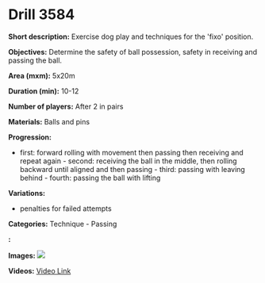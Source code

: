 # Drill 3584

**Short description:**
Exercise dog play and techniques for the 'fixo' position.

**Objectives:**
Determine the safety of ball possession, safety in receiving and passing the ball.

**Area (mxm):**
5x20m

**Duration (min):**
10-12

**Number of players:**
After 2 in pairs

**Materials:**
Balls and pins

**Progression:**
- first: forward rolling with movement then passing then receiving and repeat again - second: receiving the ball in the middle, then rolling backward until aligned and then passing - third: passing with leaving behind - fourth: passing the ball with lifting

**Variations:**
- penalties for failed attempts

**Categories:**
Technique - Passing

**:**


**Images:**
![](https://www.coachingfutsal.com/\images\412d9854-ecdc-431d-8c39-c670e976cc24_futsal_passing_drills.jpg)

**Videos:**
[Video Link](https://www.youtube.com/embed/PgZrEmBMKLI)


